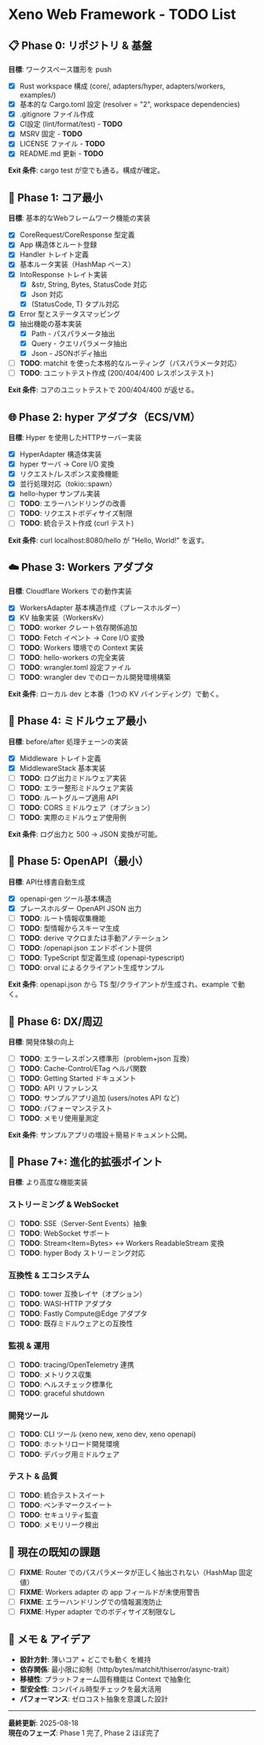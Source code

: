 # Xeno Web Framework - TODO List

## 📋 Phase 0: リポジトリ & 基盤
**目標**: ワークスペース雛形を push

- [x] Rust workspace 構成 (core/, adapters/hyper, adapters/workers, examples/)
- [x] 基本的な Cargo.toml 設定 (resolver = "2", workspace dependencies)
- [x] .gitignore ファイル作成
- [x] CI設定 (lint/format/test) - **TODO**
- [x] MSRV 固定 - **TODO**
- [x] LICENSE ファイル - **TODO**
- [x] README.md 更新 - **TODO**

**Exit 条件**: cargo test が空でも通る。構成が確定。

## 🎯 Phase 1: コア最小
**目標**: 基本的なWebフレームワーク機能の実装

- [x] CoreRequest/CoreResponse 型定義
- [x] App 構造体とルート登録
- [x] Handler トレイト定義
- [x] 基本ルータ実装（HashMap ベース）
- [x] IntoResponse トレイト実装
  - [x] &str, String, Bytes, StatusCode 対応
  - [x] Json<T> 対応
  - [x] (StatusCode, T) タプル対応
- [x] Error 型とステータスマッピング
- [x] 抽出機能の基本実装
  - [x] Path<T> - パスパラメータ抽出
  - [x] Query<T> - クエリパラメータ抽出
  - [x] Json<T> - JSONボディ抽出
- [ ] **TODO**: matchit を使った本格的なルーティング（パスパラメータ対応）
- [ ] **TODO**: ユニットテスト作成 (200/404/400 レスポンステスト)

**Exit 条件**: コアのユニットテストで 200/404/400 が返せる。

## 🌐 Phase 2: hyper アダプタ（ECS/VM）
**目標**: Hyper を使用したHTTPサーバー実装

- [x] HyperAdapter 構造体実装
- [x] hyper サーバ → Core I/O 変換
- [x] リクエスト/レスポンス変換機能
- [x] 並行処理対応（tokio::spawn）
- [x] hello-hyper サンプル実装
- [ ] **TODO**: エラーハンドリングの改善
- [ ] **TODO**: リクエストボディサイズ制限
- [ ] **TODO**: 統合テスト作成 (curl テスト)

**Exit 条件**: curl localhost:8080/hello が "Hello, World!" を返す。

## ☁️ Phase 3: Workers アダプタ
**目標**: Cloudflare Workers での動作実装

- [x] WorkersAdapter 基本構造作成（プレースホルダー）
- [x] KV 抽象実装（WorkersKv）
- [ ] **TODO**: worker クレート依存関係追加
- [ ] **TODO**: Fetch イベント → Core I/O 変換
- [ ] **TODO**: Workers 環境での Context 実装
- [ ] **TODO**: hello-workers の完全実装
- [ ] **TODO**: wrangler.toml 設定ファイル
- [ ] **TODO**: wrangler dev でのローカル開発環境構築

**Exit 条件**: ローカル dev と本番（1つの KV バインディング）で動く。

## 🔧 Phase 4: ミドルウェア最小
**目標**: before/after 処理チェーンの実装

- [x] Middleware トレイト定義
- [x] MiddlewareStack 基本実装
- [ ] **TODO**: ログ出力ミドルウェア実装
- [ ] **TODO**: エラー整形ミドルウェア実装
- [ ] **TODO**: ルートグループ適用 API
- [ ] **TODO**: CORS ミドルウェア（オプション）
- [ ] **TODO**: 実際のミドルウェア使用例

**Exit 条件**: ログ出力と 500 → JSON 変換が可能。

## 📘 Phase 5: OpenAPI（最小）
**目標**: API仕様書自動生成

- [x] openapi-gen ツール基本構造
- [x] プレースホルダー OpenAPI JSON 出力
- [ ] **TODO**: ルート情報収集機能
- [ ] **TODO**: 型情報からスキーマ生成
- [ ] **TODO**: derive マクロまたは手動アノテーション
- [ ] **TODO**: /openapi.json エンドポイント提供
- [ ] **TODO**: TypeScript 型定義生成 (openapi-typescript)
- [ ] **TODO**: orval によるクライアント生成サンプル

**Exit 条件**: openapi.json から TS 型/クライアントが生成され、example で動く。

## 🎨 Phase 6: DX/周辺
**目標**: 開発体験の向上

- [ ] **TODO**: エラーレスポンス標準形（problem+json 互換）
- [ ] **TODO**: Cache-Control/ETag ヘルパ関数
- [ ] **TODO**: Getting Started ドキュメント
- [ ] **TODO**: API リファレンス
- [ ] **TODO**: サンプルアプリ追加 (users/notes API など)
- [ ] **TODO**: パフォーマンステスト
- [ ] **TODO**: メモリ使用量測定

**Exit 条件**: サンプルアプリの増設＋簡易ドキュメント公開。

## 🚀 Phase 7+: 進化的拡張ポイント
**目標**: より高度な機能実装

### ストリーミング & WebSocket
- [ ] **TODO**: SSE（Server-Sent Events）抽象
- [ ] **TODO**: WebSocket サポート
- [ ] **TODO**: Stream<Item=Bytes> ↔ Workers ReadableStream 変換
- [ ] **TODO**: hyper Body ストリーミング対応

### 互換性 & エコシステム
- [ ] **TODO**: tower 互換レイヤ（オプション）
- [ ] **TODO**: WASI-HTTP アダプタ
- [ ] **TODO**: Fastly Compute@Edge アダプタ
- [ ] **TODO**: 既存ミドルウェアとの互換性

### 監視 & 運用
- [ ] **TODO**: tracing/OpenTelemetry 連携
- [ ] **TODO**: メトリクス収集
- [ ] **TODO**: ヘルスチェック標準化
- [ ] **TODO**: graceful shutdown

### 開発ツール
- [ ] **TODO**: CLI ツール (xeno new, xeno dev, xeno openapi)
- [ ] **TODO**: ホットリロード開発環境
- [ ] **TODO**: デバッグ用ミドルウェア

### テスト & 品質
- [ ] **TODO**: 統合テストスイート
- [ ] **TODO**: ベンチマークスイート
- [ ] **TODO**: セキュリティ監査
- [ ] **TODO**: メモリリーク検出

## 🐛 現在の既知の課題

- [ ] **FIXME**: Router でのパスパラメータが正しく抽出されない（HashMap 固定値）
- [ ] **FIXME**: Workers adapter の app フィールドが未使用警告
- [ ] **FIXME**: エラーハンドリングでの情報漏洩防止
- [ ] **FIXME**: Hyper adapter でのボディサイズ制限なし

## 📝 メモ & アイデア

- **設計方針**: 薄いコア + どこでも動く を維持
- **依存関係**: 最小限に抑制（http/bytes/matchit/thiserror/async-trait）
- **移植性**: プラットフォーム固有機能は Context で抽象化
- **型安全性**: コンパイル時型チェックを最大活用
- **パフォーマンス**: ゼロコスト抽象を意識した設計

---

**最終更新**: 2025-08-18  
**現在のフェーズ**: Phase 1 完了, Phase 2 ほぼ完了